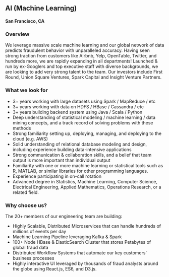 ## AI (Machine Learning)
#### San Francisco, CA

### Overview
We leverage massive scale machine learning and our global network of data predicts fraudulent behavior with unparalleled accuracy. Having seen strong traction from customers like Airbnb, Yelp, OpenTable, Twitter, and hundreds more, we are rapidly expanding in all departments! Launched & run by ex-Googlers and top executive staff with diverse backgrounds, we are looking to add very strong talent to the team. Our investors include First Round, Union Square Ventures, Spark Capital and Insight Venture Partners.

### What we look for
+ 3+ years working with large datasets using Spark / MapReduce / etc
+ 3+ years working with data on HDFS / HBase / Cassandra / etc
+ 3+ years building backend system using Java / Scala / Python
+ Deep understanding of statistical modeling / machine learning / data mining concepts, and a track record of solving problems with these methods
+ Strong familiarity setting up, deploying, managing, and deploying to the cloud (e.g. AWS)
+ Solid understanding of relational database modeling and design, including experience building data-intensive applications 
+ Strong communication & collaboration skills, and a belief that team output is more important than individual output
+ Familiarity with one or more machine learning or statistical tools such as R, MATLAB, or similar libraries for other programming languages.
+ Experience participating in on-call rotation
+ Advanced degree in Statistics, Machine Learning, Computer Science, Electrical Engineering, Applied Mathematics, Operations Research, or a related field.

### Why choose us?
The 20+ members of our engineering team are building:

+ Highly Scalable, Distributed Microservices that can handle hundreds of millions of events per day
+ Machine Learning Pipeline leveraging Kafka & Spark
+ 100+ Node HBase & ElasticSearch Cluster that stores Petabytes of global fraud data
+ Distributed Workflow Systems that automate our key customers’ business processes
+ Highly interactive UI leveraged by thousands of fraud analysts around the globe using React.js, ES6, and D3.js.


